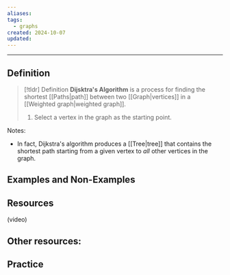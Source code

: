 ```yaml
---
aliases: 
tags:
  - graphs
created: 2024-10-07
updated:
---
```

---
## Definition 

> [!tldr] Definition
> **Dijsktra's Algorithm** is a process for finding the shortest [[Paths|path]] between two [[Graph|vertices]] in a [[Weighted graph|weighted graph]]. 
> 
> 1. Select a vertex in the graph as the starting point. 

Notes: 
- In fact, Dijkstra's algorithm produces a [[Tree|tree]] that contains the shortest path starting from a given vertex to *all* other vertices in the graph. 

## Examples and Non-Examples

## Resources 

(video)

Other resources: 
- 

## Practice 
